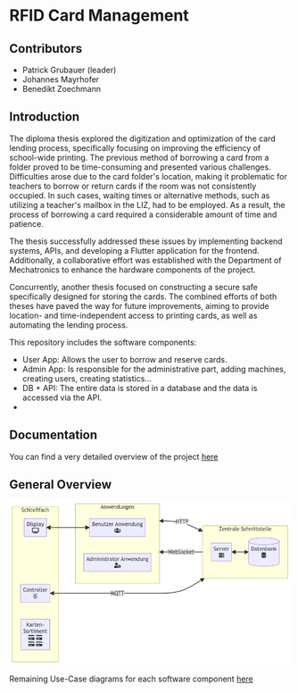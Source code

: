 # RFID Card Management

## Contributors
- Patrick Grubauer (leader)
- Johannes Mayrhofer
- Benedikt Zoechmann


## Introduction
The diploma thesis explored the digitization and optimization of the card lending process, specifically focusing on improving the efficiency of school-wide printing. The previous method of borrowing a card from a folder proved to be time-consuming and presented various challenges. Difficulties arose due to the card folder's location, making it problematic for teachers to borrow or return cards if the room was not consistently occupied. In such cases, waiting times or alternative methods, such as utilizing a teacher's mailbox in the LIZ, had to be employed. As a result, the process of borrowing a card required a considerable amount of time and patience.

The thesis successfully addressed these issues by implementing backend systems, APIs, and developing a Flutter application for the frontend. Additionally, a collaborative effort was established with the Department of Mechatronics to enhance the hardware components of the project.

Concurrently, another thesis focused on constructing a secure safe specifically designed for storing the cards. The combined efforts of both theses have paved the way for future improvements, aiming to provide location- and time-independent access to printing cards, as well as automating the lending process.

This repository includes the software components:
  - User App: Allows the user to borrow and reserve cards.
  - Admin App: Is responsible for the administrative part, adding machines, creating users, creating statistics...
  - DB + API: The entire data is stored in a database and the data is accessed via the API.
  - 
## Documentation
You can find a very detailed overview of the project [here](doc/thesis_card_storage_management_docu.pdf)

## General Overview
![System overview](/_img/complete-system.png)

Remaining Use-Case diagrams for each software component [here](doc/thesis_card_storage_management_docu.pdf)
